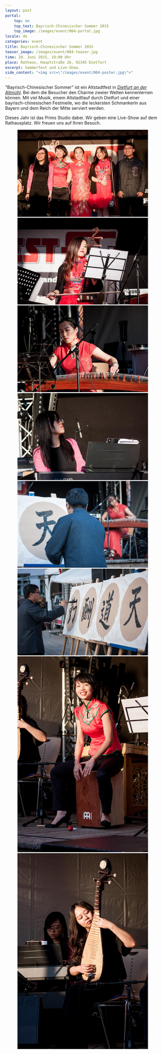 ```yaml
---
layout: post
portal:
    top: on
    top_text: Bayrisch-Chinesischer Sommer 2015
    top_image: /images/event/004-portal.jpg
locale: de
categories: event
title: Bayrisch-Chinesischer Sommer 2015
teaser_image: /images/event/004-teaser.jpg
time: 20. Juni 2015, 19:00 Uhr
place: Rathaus, Hauptstraße 26, 92345 Dietfurt
excerpt: Sommerfest und Live-Show.
side_content: "<img src=\"/images/event/004-poster.jpg\">"
---
```


"Bayrisch-Chinesischer Sommer" ist ein Altstadtfest in
<a href="http://de.wikipedia.org/wiki/Dietfurt_an_der_Altm%C3%BChl" target="_blank"><em>Dietfurt an der Altmühl</em></a>.
Bei dem die Besucher den Charme zweier Welten kennenlernen können. Mit viel Musik, 
einem Altstadtlauf durch Dietfurt und einer bayrisch-chinesischen Festmeile, 
wo die leckersten Schmankerln aus Bayern und dem Reich der Mitte serviert werden.

Dieses Jahr ist das Prims Studio dabei. Wir geben eine Live-Show auf dem Rathausplatz.
Wir freuen uns auf Ihren Besuch.

<figure class="col-two">
    <a class="ln-gallery" href="/images/event/004-live-photo-01.jpg"><img src="/images/event/004-live-photo-01.jpg"></a>
    <a class="ln-gallery" href="/images/event/004-live-photo-02.jpg"><img src="/images/event/004-live-photo-02.jpg"></a>
    <a class="ln-gallery" href="/images/event/004-live-photo-03.jpg"><img src="/images/event/004-live-photo-03.jpg"></a>
    <a class="ln-gallery" href="/images/event/004-live-photo-04.jpg"><img src="/images/event/004-live-photo-04.jpg"></a>
    <a class="ln-gallery" href="/images/event/004-live-photo-05.jpg"><img src="/images/event/004-live-photo-05.jpg"></a>
    <a class="ln-gallery" href="/images/event/004-live-photo-06.jpg"><img src="/images/event/004-live-photo-06.jpg"></a>
    <a class="ln-gallery" href="/images/event/004-live-photo-07.jpg"><img src="/images/event/004-live-photo-07.jpg"></a>
    <a class="ln-gallery" href="/images/event/004-live-photo-08.jpg"><img src="/images/event/004-live-photo-08.jpg"></a>
</figure>
